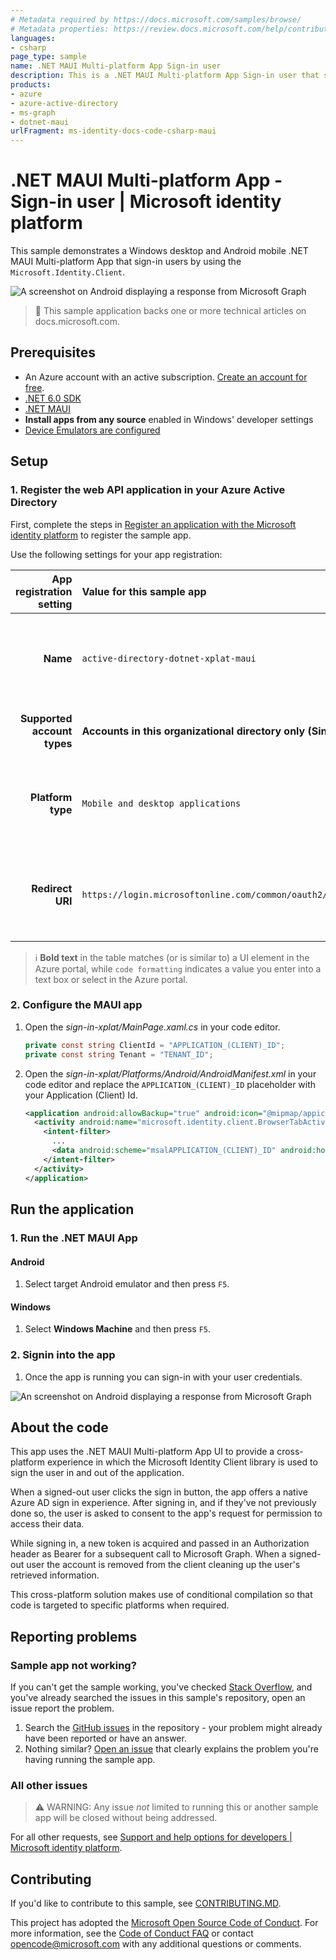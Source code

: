 ```yaml
---
# Metadata required by https://docs.microsoft.com/samples/browse/
# Metadata properties: https://review.docs.microsoft.com/help/contribute/samples/process/onboarding?branch=main#add-metadata-to-readme
languages:
- csharp
page_type: sample
name: .NET MAUI Multi-platform App Sign-in user
description: This is a .NET MAUI Multi-platform App Sign-in user that sign-in users. The code in this sample is used by one or more articles on docs.microsoft.com.
products:
- azure
- azure-active-directory
- ms-graph
- dotnet-maui
urlFragment: ms-identity-docs-code-csharp-maui
---
```


<!-- SAMPLE ID: DOCS-CODE-029 (desktop) and DOCS-CODE-035 (mobile) -->
# .NET MAUI Multi-platform App - Sign-in user | Microsoft identity platform

<!-- Build badges here
![Build passing.](https://img.shields.io/badge/build-passing-brightgreen.svg) ![Code coverage.](https://img.shields.io/badge/coverage-100%25-brightgreen.svg) ![License.](https://img.shields.io/badge/license-MIT-green.svg)
-->

This sample demonstrates a Windows desktop and Android mobile .NET MAUI Multi-platform App that sign-in users by using the `Microsoft.Identity.Client`.

![A screenshot on Android displaying a response from Microsoft Graph](./app.png)

> :page_with_curl: This sample application backs one or more technical articles on docs.microsoft.com.

## Prerequisites

- An Azure account with an active subscription. [Create an account for free](https://azure.microsoft.com/free/).
- [.NET 6.0 SDK](https://dotnet.microsoft.com/download/dotnet/6.0)
- [.NET MAUI](https://docs.microsoft.com/en-us/dotnet/maui/get-started/installation)
- **Install apps from any source** enabled in Windows' developer settings
- [Device Emulators are configured](https://docs.microsoft.com/en-us/dotnet/maui/get-started/first-app)

## Setup

### 1. Register the web API application in your Azure Active Directory

First, complete the steps in [Register an application with the Microsoft identity platform](https://docs.microsoft.com/azure/active-directory/develop/quickstart-register-app) to register the sample app.

Use the following settings for your app registration:

| App registration <br/> setting | Value for this sample app                                           | Notes                                                                                                       |
|-------------------------------:|:--------------------------------------------------------------------|:------------------------------------------------------------------------------------------------------------|
| **Name**                       | `active-directory-dotnet-xplat-maui`                                | Suggested value for this sample. <br/> You can change the app name at any time.                             |
| **Supported account types**    | **Accounts in this organizational directory only (Single tenant)**  | Required for this sample. <br/> Support for the Single tenant.                                              |
| **Platform type**              | `Mobile and desktop applications`                                   | Required value for this sample. <br/> Enables the required and optional settings for the app type.          |
| **Redirect URI**               | `https://login.microsoftonline.com/common/oauth2/nativeclient`      | Required value for this sample. <br/> You can change that later in your own implementation.                 |

> :information_source: **Bold text** in the table matches (or is similar to) a UI element in the Azure portal, while `code formatting` indicates a value you enter into a text box or select in the Azure portal.

### 2. Configure the MAUI app

1. Open the _sign-in-xplat/MainPage.xaml.cs_ in your code editor.

    ```csharp
    private const string ClientId = "APPLICATION_(CLIENT)_ID";
    private const string Tenant = "TENANT_ID";
    ```

1. Open the _sign-in-xplat/Platforms/Android/AndroidManifest.xml_ in your code editor and replace the `APPLICATION_(CLIENT)_ID` placeholder with your Application (Client) Id.

    ```xml
    <application android:allowBackup="true" android:icon="@mipmap/appicon" android:roundIcon="@mipmap/appicon_round">
      <activity android:name="microsoft.identity.client.BrowserTabActivity"  android:exported="true">
        <intent-filter>
          ...
          <data android:scheme="msalAPPLICATION_(CLIENT)_ID" android:host="auth" />
        </intent-filter>
      </activity>
    </application>
    ```

## Run the application

### 1. Run the .NET MAUI App

#### Android

1. Select target Android emulator and then press `F5`.

#### Windows

1. Select **Windows Machine** and then press `F5`.

### 2. Signin into the app

1. Once the app is running you can sign-in with your user credentials.

![An screenshot on Android displaying a response from Microsoft Graph](./app.png)

## About the code


This app uses the .NET MAUI Multi-platform App UI to provide a cross-platform experience in which the Microsoft Identity Client library is used to sign the user in and out of the application.

When a signed-out user clicks the sign in button, the app offers a native Azure AD sign in experience. After signing in, and if they've not previously done so, the user is asked to consent to the app's request for permission to access their data.

While signing in, a new token is acquired and passed in an Authorization header as Bearer for a subsequent call to Microsoft Graph. When a signed-out user the account is removed from the client cleaning up the user's retrieved information.

This cross-platform solution makes use of conditional compilation so that code is targeted to specific platforms when required.

## Reporting problems

### Sample app not working?

If you can't get the sample working, you've checked [Stack Overflow](http://stackoverflow.com/questions/tagged/msal), and you've already searched the issues in this sample's repository, open an issue report the problem.

1. Search the [GitHub issues](../../../../issues) in the repository - your problem might already have been reported or have an answer.
1. Nothing similar? [Open an issue](LINK_HERE) that clearly explains the problem you're having running the sample app.

### All other issues

> :warning: WARNING: Any issue _not_ limited to running this or another sample app will be closed without being addressed.

For all other requests, see [Support and help options for developers | Microsoft identity platform](https://docs.microsoft.com/azure/active-directory/develop/developer-support-help-options).

## Contributing

If you'd like to contribute to this sample, see [CONTRIBUTING.MD](/CONTRIBUTING.md).

This project has adopted the [Microsoft Open Source Code of Conduct](https://opensource.microsoft.com/codeofconduct/). For more information, see the [Code of Conduct FAQ](https://opensource.microsoft.com/codeofconduct/faq/) or contact [opencode@microsoft.com](mailto:opencode@microsoft.com) with any additional questions or comments.
